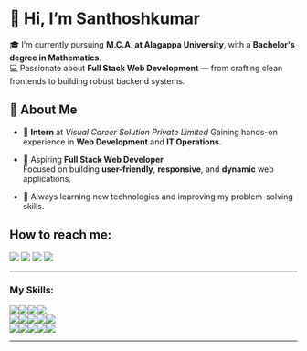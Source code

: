 # 👋 Hi, I’m Santhoshkumar  

🎓 I’m currently pursuing **M.C.A. at Alagappa University**, with a **Bachelor's degree in Mathematics**.  
💻 Passionate about **Full Stack Web Development** — from crafting clean frontends to building robust backend systems.

## 🚀 About Me

- 💼 **Intern** at *Visual Career Solution Private Limited*
  Gaining hands-on experience in **Web Development** and **IT Operations**.

- 🌟 Aspiring **Full Stack Web Developer**  
  Focused on building **user-friendly**, **responsive**, and **dynamic** web applications.

- 🧠 Always learning new technologies and improving my problem-solving skills.

##  How to reach me:
<a  href="https://wa.me/qr/6H47CEDIZGB5K1" ><img src="https://img.shields.io/badge/WhatsApp-25D366?style=for-the-badge&logo=whatsapp&logoColor=white"></a>
<a  href="https://santhoshkumar-one.vercel.app/" ><img src="https://img.shields.io/badge/website-000000?style=for-the-badge&logo=About.me&logoColor=white"></a>
<a  href="https://www.linkedin.com/in/santhoshkumar1504/" ><img src="https://img.shields.io/badge/LinkedIn-0077B5?style=for-the-badge&logo=linkedin&logoColor=white"></a>
<a  href="https://www.instagram.com/im_santhosh_15" ><img src="https://img.shields.io/badge/Instagram-E4405F?style=for-the-badge&logo=instagram&logoColor=white"></a>
<hr>
<h3>My Skills:</h3>
<div style="display:flex;">
  <img src="https://img.shields.io/badge/React-20232A?style=for-the-badge&logo=react&logoColor=61DAFB">
  <img src="https://img.shields.io/badge/MongoDB-4EA94B?style=for-the-badge&logo=mongodb&logoColor=white">
  <img src="https://img.shields.io/badge/Node.js-43853D?style=for-the-badge&logo=node.js&logoColor=white">
  <img src="https://img.shields.io/badge/Express.js-404D59?style=for-the-badge">
</div>
<div style="display:flex;">
<img src="https://img.shields.io/badge/HTML5-E34F26?style=for-the-badge&logo=html5&logoColor=white">
<img src="https://img.shields.io/badge/CSS3-1572B6?style=for-the-badge&logo=css3&logoColor=white">
<img src="https://img.shields.io/badge/JavaScript-F7DF1E?style=for-the-badge&logo=javascript&logoColor=black">
<img src="https://img.shields.io/badge/C-00599C?style=for-the-badge&logo=c&logoColor=white">
<img src="https://img.shields.io/badge/C%2B%2B-00599C?style=for-the-badge&logo=c%2B%2B&logoColor=white">
  </div>
  <div style="display:flex;">
<img src="https://img.shields.io/badge/Python-14354C?style=for-the-badge&logo=python&logoColor=white">
<img src="https://img.shields.io/badge/Java-ED8B00?style=for-the-badge&logo=openjdk&logoColor=white">
<img src="https://img.shields.io/badge/Bootstrap-563D7C?style=for-the-badge&logo=bootstrap&logoColor=white">
<img src="https://img.shields.io/badge/MySQL-00000F?style=for-the-badge&logo=mysql&logoColor=white">
<img src="https://img.shields.io/badge/Microsoft_Office-D83B01?style=for-the-badge&logo=microsoft-office&logoColor=white">
  </div>
<hr>

<!---
santhoshkumar1504/santhoshkumar1504 is a ✨ special ✨ repository because its `README.md` (this file) appears on your GitHub profile.
You can click the Preview link to take a look at your changes.
--->
